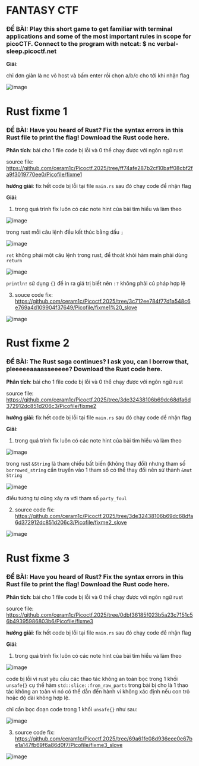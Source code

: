 # FANTASY CTF

<h3>ĐỀ BÀI: Play this short game to get familiar with terminal applications and some of the most important rules in scope for picoCTF. Connect to the program with netcat: $ nc verbal-sleep.picoctf.net </h3>

**Giải**:

chỉ đơn giản là nc vô host và bấm enter rồi chọn a/b/c cho tới khi nhận flag

![image](https://github.com/user-attachments/assets/ab069c3c-e1e7-4f5d-8935-7ced292d38bd)


# Rust fixme 1

<h3>ĐỀ BÀI: Have you heard of Rust? Fix the syntax errors in this Rust file to print the flag! Download the Rust code here. </h3>

**Phân tích**: bài cho 1 file code bị lỗi và 0 thể chạy được với ngôn ngữ rust

source file: https://github.com/ceram1c/Picoctf.2025/tree/ff74afe287b2cf10baff08cbf2fa9f3019770ee0/Picofile/fixme1

**hướng giải**: fix hết code bị lỗi tại file `main.rs` sau đó chạy code để nhận flag 

**Giải**:

1. trong quá trình fix luôn có các note hint của bài tìm hiểu và làm theo

![image](https://github.com/user-attachments/assets/266d5aad-cf2b-43ae-9060-61b8325c01a3)

trong rust mỗi câu lệnh đều kết thúc bằng dấu `;` 

![image](https://github.com/user-attachments/assets/7d4a81a0-062a-477e-97e1-ce6a84aa1f0e)

`ret` không phải một câu lệnh trong rust, để thoát khỏi hàm main phải dùng `return`

![image](https://github.com/user-attachments/assets/beca8dba-d436-4539-a2a4-1de2b0c64934)

`println!` sử dụng `{}` để in ra giá trị biết nên `:?` không phải cú pháp hợp lệ 



3. souce code fix: https://github.com/ceram1c/Picoctf.2025/tree/3c712ee784f77d1a548c6e769a4d109904f37649/Picofile/fixme1%20_slove

![image](https://github.com/user-attachments/assets/ff048461-b760-49ac-801a-1f7aa2667d59)


# Rust fixme 2

<h3>ĐỀ BÀI: The Rust saga continues? I ask you, can I borrow that, pleeeeeaaaasseeeee? Download the Rust code here. </h3>

**Phân tích**: bài cho 1 file code bị lỗi và 0 thể chạy được với ngôn ngữ rust

source file: https://github.com/ceram1c/Picoctf.2025/tree/3de32438106b69dc68dfa6d372912dc851d206c3/Picofile/fixme2

**hướng giải**: fix hết code bị lỗi tại file `main.rs` sau đó chạy code để nhận flag 

**Giải**:

1. trong quá trình fix luôn có các note hint của bài tìm hiểu và làm theo

![image](https://github.com/user-attachments/assets/15011305-edb3-4384-9914-7dad45d5876a)

trong rust `&String` là tham chiếu bất biến (không thay đổi) nhưng tham số `borrowed_string` cần truyền vào 1 tham số có thể thay đổi nên sử thành `&mut String`

![image](https://github.com/user-attachments/assets/d8e4f1ee-34bd-4a19-91f6-d12eeadddfdb)

điều tương tự cũng xảy ra với tham số `party_foul`

2. source code fix: https://github.com/ceram1c/Picoctf.2025/tree/3de32438106b69dc68dfa6d372912dc851d206c3/Picofile/fixme2_slove

![image](https://github.com/user-attachments/assets/3fcf4f3d-5caf-408f-a371-b723c16e03a9)



# Rust fixme 3

<h3>ĐỀ BÀI: Have you heard of Rust? Fix the syntax errors in this Rust file to print the flag! Download the Rust code here. </h3>

**Phân tích**: bài cho 1 file code bị lỗi và 0 thể chạy được với ngôn ngữ rust

source file: https://github.com/ceram1c/Picoctf.2025/tree/0dbf36185f023b5a23c7151c56b49395986803b6/Picofile/fixme3

**hướng giải**: fix hết code bị lỗi tại file `main.rs` sau đó chạy code để nhận flag 

**Giải**:

1. trong quá trình fix luôn có các note hint của bài tìm hiểu và làm theo

![image](https://github.com/user-attachments/assets/b7edd4cd-0666-4b3b-8080-4516c7a0f1ef)

code bị lỗi vì rust yêu cầu các thao tác không an toàn bọc trong 1 khối `unsafe{}` cụ thể hàm `std::slice::from_raw_parts` trong bài bị cho là 1 thao tác không an toàn vì nó có thể dẫn đến hành vi không xác định nếu con trỏ hoặc độ dài không hợp lệ.

chỉ cần bọc đoạn code trong 1 khối `unsafe{}` như sau:

![image](https://github.com/user-attachments/assets/b40f1ef6-d9dd-4b0c-bf6e-6df27a067706)

3. source code fix: https://github.com/ceram1c/Picoctf.2025/tree/69a61fe08d936eee0e67be1a147fb69f6a86d0f7/Picofile/fixme3_slove

![image](https://github.com/user-attachments/assets/a93808c4-5192-4f35-918a-83be3b4bf175)







